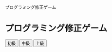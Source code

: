 <!DOCTYPE html>
<html>
<head>
    プログラミング修正ゲーム
</head>
<body>
    <div id="game-container">
        <h1>プログラミング修正ゲーム</h1>
        <div id="level-selection">
            <button onclick="startGame('beginner')">初級</button>
            <button onclick="startGame('intermediate')">中級</button>
            <button onclick="startGame('advanced')">上級</button>
        </div>
        <div id="game-area" style="display:none;">
            <div id="code-editor"></div>
            <button id="submit-button">修正を提出</button>
            <div id="feedback"></div>
        </div>
    </div>
    <script src="https://cdnjs.cloudflare.com/ajax/libs/ace/1.4.12/ace.js"></script>
    <script src="app.js"></script>
<style>
/* styles.css */
body {
    font-family: Arial, sans-serif;
}

#game-container {
    text-align: center;
    margin-top: 50px;
}

#level-selection button {
    margin: 5px;
    padding: 10px 20px;
    font-size: 16px;
}

#game-area {
    margin-top: 20px;
}

#code-editor {
    width: 80%;
    height: 300px;
    margin: 0 auto;
    border: 1px solid #000;
}

#submit-button {
    margin-top: 20px;
    padding: 10px 20px;
    font-size: 16px;
}
</style>
</body>
</html>
